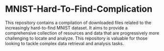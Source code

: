 # MNIST-Hard-To-Find-Complication
This repository contains a compilation of downloaded files related to the increasingly hard-to-find MNIST dataset. It aims to provide a comprehensive collection of resources and data that are progressively more challenging to locate and analyze. This repository is valuable for those looking to tackle complex data retrieval and analysis tasks.
